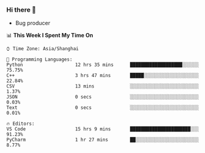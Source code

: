 ### Hi there 👋
* Bug producer
<!--START_SECTION:waka-->
📊 **This Week I Spent My Time On** 

```text
⌚︎ Time Zone: Asia/Shanghai

💬 Programming Languages: 
Python                   12 hrs 35 mins      ███████████████████░░░░░░   75.75% 
C++                      3 hrs 47 mins       █████░░░░░░░░░░░░░░░░░░░░   22.84% 
CSV                      13 mins             ░░░░░░░░░░░░░░░░░░░░░░░░░   1.37% 
JSON                     0 secs              ░░░░░░░░░░░░░░░░░░░░░░░░░   0.03% 
Text                     0 secs              ░░░░░░░░░░░░░░░░░░░░░░░░░   0.01%

🔥 Editors: 
VS Code                  15 hrs 9 mins       ██████████████████████░░░   91.23% 
PyCharm                  1 hr 27 mins        ██░░░░░░░░░░░░░░░░░░░░░░░   8.77%

```


<!--END_SECTION:waka-->
